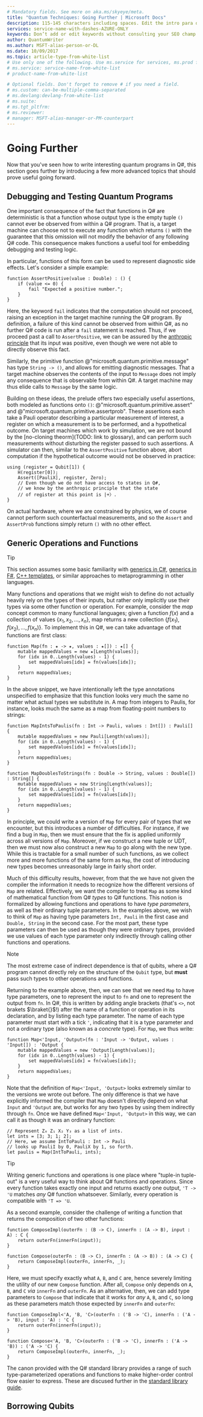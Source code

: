 ```yaml
---
# Mandatory fields. See more on aka.ms/skyeye/meta.
title: "Quantum Techniques: Going Further | Microsoft Docs"
description: 115-145 characters including spaces. Edit the intro para describing article intent to fit here. This abstract displays in the search result.
services: service-name-with-dashes-AZURE-ONLY 
keywords: Don’t add or edit keywords without consulting your SEO champ.
author: QuantumWriter
ms.author: MSFT-alias-person-or-DL
ms.date: 10/09/2017
ms.topic: article-type-from-white-list
# Use only one of the following. Use ms.service for services, ms.prod for on-prem. Remove the # before the relevant field.
# ms.service: service-name-from-white-list
# product-name-from-white-list

# Optional fields. Don't forget to remove # if you need a field.
# ms.custom: can-be-multiple-comma-separated
# ms.devlang:devlang-from-white-list
# ms.suite: 
# ms.tgt_pltfrm:
# ms.reviewer:
# manager: MSFT-alias-manager-or-PM-counterpart
---
```


# Going Further #

Now that you've seen how to write interesting quantum programs in Q#, this section goes further by introducing a few more advanced topics that should prove useful going forward.

## Debugging and Testing Quantum Programs ##

One important consequence of the fact that functions in Q# are deterministic is that a function whose output type is the empty tuple `()` cannot ever be observed from within a Q# program.
That is, a target machine can choose not to execute any function which returns `()` with the guarantee that this omission will not modify the behavior of any following Q# code.
This consequence makes functions a useful tool for embedding debugging and testing logic.

In particular, functions of this form can be used to represent diagnostic side effects.
Let's consider a simple example:

```
function AssertPositive(value : Double) : () {
    if (value <= 0) {
        fail "Expected a positive number.";
    }
}
```

Here, the keyword `fail` indicates that the computation should not proceed, raising an exception in the target machine running the Q# program.
By definition, a failure of this kind cannot be observed from within Q#, as no further Q# code is run after a `fail` statement is reached.
Thus, if we proceed past a call to `AssertPositive`, we can be assured by the [anthropic principle](https://www.scottaaronson.com/democritus/lec17.html) that its input was positive, even though we were not able to directly observe this fact.

Similarly, the primitive function @"microsoft.quantum.primitive.message" has type `String -> ()`, and allows for emitting diagnostic messages.
That a target machine observes the contents of the input to `Message` does not imply any consequence that is observable from within Q#.
A target machine may thus elide calls to `Message` by the same logic.

Building on these ideas, the prelude offers two especially useful assertions, both modeled as functions onto `()`: @"microsoft.quantum.primitive.assert" and @"microsoft.quantum.primitive.assertprob".
These assertions each take a Pauli operator describing a particular measurement of interest, a register on which a measurement is to be performed, and a hypothetical outcome.
On target machines which work by simulation, we are not bound by the [no-cloning theorm](TODO: link to glossary), and can perform such measurements without disturbing the register passed to such assertions.
A simulator can then, similar to the `AssertPositive` function above, abort computation if the hypothetical outcome would not be observed in practice:

<!-- TODO: check that this code is correct. -->

```
using (register = Qubit[1]) {
    H(register[0]);
    Assert([PauliX], register, Zero);
    // Even though we do not have access to states in Q#,
    // we know by the anthropic principle that the state
    // of register at this point is |+〉.
}
```

On actual hardware, where we are constrained by physics, we of course cannot perform such counterfactual measurements, and so the `Assert` and `AssertProb` functions simply return `()` with no other effect.


<!--

    TODO: finish this section.

-->

## Generic Operations and Functions ##

> [!TIP]
> This section assumes some basic familiarity with [generics in C#](https://docs.microsoft.com/en-us/dotnet/csharp/programming-guide/generics/introduction-to-generics), [generics in F#](https://docs.microsoft.com/en-us/dotnet/fsharp/language-reference/generics/), [C++ templates](https://docs.microsoft.com/en-us/cpp/cpp/templates-cpp), or similar approaches to metaprogramming in other languages.

Many functions and operations that we might wish to define do not actually heavily rely on the types of their inputs, but rather only implicitly use their types via some other function or operation.
For example, consider the *map* concept common to many functional languages; given a function $f(x)$ and a collection of values $\{x_1, x_2, \dots, x_n\}$, map returns a new collection $\{f(x_1), f(x_2), \dots, f(x_n)\}$.
To implement this in Q#, we can take advantage of that functions are first class:

```qsharp
function Map(fn : ★ -> ★, values : ★[]) : ★[] {
    mutable mappedValues = new ★[Length(values)];
    for (idx in 0..Length(values) - 1) {
        set mappedValues[idx] = fn(values[idx]);
    }
    return mappedValues;
}
```

In the above snippet, we have intentionally left the type annotations unspecified to emphasize that this function looks very much the same no matter what actual types we substitute in.
A map from integers to Paulis, for instance, looks much the same as a map from floating-point numbers to strings:


```qsharp
function MapIntsToPaulis(fn : Int -> Pauli, values : Int[]) : Pauli[] {
    mutable mappedValues = new Pauli[Length(values)];
    for (idx in 0..Length(values) - 1) {
        set mappedValues[idx] = fn(values[idx]);
    }
    return mappedValues;
}

function MapDoublesToStrings(fn : Double -> String, values : Double[]) : String[] {
    mutable mappedValues = new String[Length(values)];
    for (idx in 0..Length(values) - 1) {
        set mappedValues[idx] = fn(values[idx]);
    }
    return mappedValues;
}
```

In principle, we could write a version of `Map` for every pair of types that we encounter, but this introduces a number of difficulties.
For instance, if we find a bug in `Map`, then we must ensure that the fix is applied uniformly across all versions of `Map`.
Moreover, if we construct a new tuple or UDT, then we must now also construct a new `Map` to go along with the new type.
While this is tractable for a small number of such functions, as we collect more and more functions of the same form as `Map`, the cost of introducing new types becomes unreasonably large in fairly short order.

Much of this difficulty results, however, from that the we have not given the compiler the information it needs to recognize how the different versions of `Map` are related.
Effectively, we want the compiler to treat `Map` as some kind of mathematical function from Q# *types* to Q# functions.
This notion is formalized by allowing functions and operations to have *type parameters*, as well as their ordinary tuple parameters.
In the examples above, we wish to think of `Map` as having type parameters `Int, Pauli` in the first case and `Double, String` in the second case.
For the most part, these type parameters can then be used as though they were ordinary types, provided we use values of each type parameter only indirectly through calling other functions and operations.

> [!NOTE]
> The most extreme case of indirect dependence is that of qubits, where a Q# program cannot directly rely on the structure of the `Qubit` type, but **must** pass such types to other operations and functions.

Returning to the example above, then, we can see that we need `Map` to have type parameters, one to represent the input to `fn` and one to represent the output from `fn`.
In Q#, this is written by adding angle brackets (that's `<>`, not brakets $\braket{}$!) after the name of a function or operation in its declaration, and by listing each type parameter.
The name of each type parameter must start with a tick `'`, indicating that it is a type parameter and not a ordinary type (also known as a *concrete* type).
For `Map`, we thus write:

```qsharp
function Map<'Input, 'Output>(fn : 'Input -> 'Output, values : 'Input[]) : 'Output {
    mutable mappedValues = new 'Output[Length(values)];
    for (idx in 0..Length(values) - 1) {
        set mappedValues[idx] = fn(values[idx]);
    }
    return mappedValues;
}
```

Note that the definition of `Map<'Input, 'Output>` looks extremely similar to the versions we wrote out before.
The only difference is that we have explicitly informed the compiler that `Map` doesn't directly depend on what `Input` and `'Output` are, but works for any two types by using them indirectly through `fn`.
Once we have defined `Map<'Input, 'Output>` in this way, we can call it as though it was an ordinary function:

```qsharp
// Represent Z₀ Z₁ X₂ Y₃ as a list of ints.
let ints = [3; 3; 1; 2];
// Here, we assume IntToPauli : Int -> Pauli
// looks up PauliI by 0, PauliX by 1, so forth.
let paulis = Map(IntToPauli, ints);
```

> [!TIP]
> Writing generic functions and operations is one place where "tuple-in tuple-out" is a very useful way to think about Q# functions and operations.
> Since every function takes exactly one input and returns exactly one output, `'T -> 'U` matches *any* Q# function whatsoever.
> Similarly, every operation is compatible with `'T => 'U`.

As a second example, consider the challenge of writing a function that returns the composition of two other functions:

```qsharp
function ComposeImpl(outerFn : (B -> C), innerFn : (A -> B), input : A) : C {
    return outerFn(innerFn(input));
}

function Compose(outerFn : (B -> C), innerFn : (A -> B)) : (A -> C) {
    return ComposeImpl(outerFn, innerFn, _);
}
```

Here, we must specify exactly what `A`, `B`, and `C` are, hence severely limiting the utility of our new `Compose` function.
After all, `Compose` only depends on `A`, `B`, and `C` *via* `innerFn` and `outerFn`.
As an alternative, then, we can add type parameters to `Compose` that indicate that it works for *any* `A`, `B`, and `C`, so long as these parameters match those expected by `innerFn` and `outerFn`:

```qsharp
function ComposeImpl<'A, 'B, 'C>(outerFn : ('B -> 'C), innerFn : ('A -> 'B), input : 'A) : 'C {
    return outerFn(innerFn(input));
}

function Compose<'A, 'B, 'C>(outerFn : ('B -> 'C), innerFn : ('A -> 'B)) : ('A -> 'C) {
    return ComposeImpl(outerFn, innerFn, _);
}
```

The canon provided with the Q# standard library provides a range of such type-parameterized operations and functions to make higher-order control flow easier to express.
These are discused further in the [standard library guide](). <!-- TODO: link -->

## Borrowing Qubits ##

<!-- TODO -->